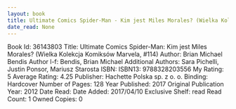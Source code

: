 ```yaml
---
layout: book
title: Ultimate Comics Spider-Man - Kim jest Miles Morales? (Wielka Kolekcja Komiksów Marvela,  no. 114)
date_read: None
---
```


Book Id: 36143803
Title: Ultimate Comics Spider-Man: Kim jest Miles Morales? (Wielka Kolekcja Komiksów Marvela, #114)
Author: Brian Michael Bendis
Author l-f: Bendis, Brian Michael
Additional Authors: Sara Pichelli, Justin Ponsor, Mariusz Starosta
ISBN: 
ISBN13: 9788328203556
My Rating: 5
Average Rating: 4.25
Publisher: Hachette Polska sp. z o. o.
Binding: Hardcover
Number of Pages: 128
Year Published: 2017
Original Publication Year: 2012
Date Read: 
Date Added: 2017/04/10
Exclusive Shelf: read
Read Count: 1
Owned Copies: 0

